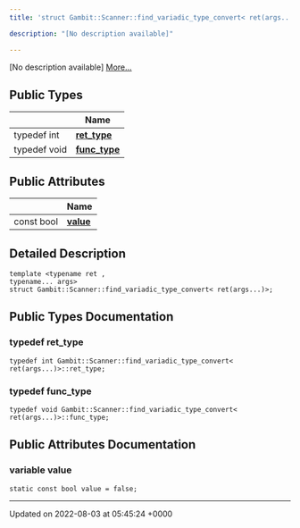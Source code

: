 ```yaml
---
title: 'struct Gambit::Scanner::find_variadic_type_convert< ret(args...)>'

description: "[No description available]"

---
```









[No description available] [More...](#detailed-description)

## Public Types

|                | Name           |
| -------------- | -------------- |
| typedef int | **[ret_type](/documentation/code/main/classes/structgambit_1_1scanner_1_1find__variadic__type__convert_3_01ret_07args_8_8_8_08_4/#typedef-ret-type)**  |
| typedef void | **[func_type](/documentation/code/main/classes/structgambit_1_1scanner_1_1find__variadic__type__convert_3_01ret_07args_8_8_8_08_4/#typedef-func-type)**  |

## Public Attributes

|                | Name           |
| -------------- | -------------- |
| const bool | **[value](/documentation/code/main/classes/structgambit_1_1scanner_1_1find__variadic__type__convert_3_01ret_07args_8_8_8_08_4/#variable-value)**  |

## Detailed Description

```
template <typename ret ,
typename... args>
struct Gambit::Scanner::find_variadic_type_convert< ret(args...)>;
```

## Public Types Documentation

### typedef ret_type

```
typedef int Gambit::Scanner::find_variadic_type_convert< ret(args...)>::ret_type;
```


### typedef func_type

```
typedef void Gambit::Scanner::find_variadic_type_convert< ret(args...)>::func_type;
```


## Public Attributes Documentation

### variable value

```
static const bool value = false;
```


-------------------------------

Updated on 2022-08-03 at 05:45:24 +0000